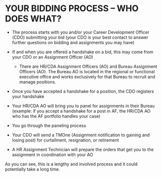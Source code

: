 # YOUR BIDDING PROCESS – WHO DOES WHAT?

* The process starts with you and/or your Career Development Officer (CDO) submitting your bid (your CDO is your best contact to answer further questions on bidding and assignments you may have)

* If and when you are offered a handshake on a bid, this may come from your CDO or an Assignment Officer (AO)

  * There are HR/CDA Assignment Officers (AO) and Bureau Assignment Officers (AO). The Bureau AO is located in the regional or functional executive office and works exclusively for that Bureau to recruit and manage positions.

* Once you have accepted a handshake for a position, the CDO registers your handshake

* Your HR/CDA AO will bring you to panel for assignments in their Bureau (example: if you accept a handshake for a post in AF, the HR/CDA AO who has the AF portfolio handles your case)

* You go through the paneling process

* Your CDO will send a TMOne (Assignment notification to gaining and losing post) for curtailment, resignation, or retirement

* A HR Assignment Technician will prepare the orders that get you to the assignment in coordination with your AO

As you can see, this is a lengthy and involved process and it could potentially take a long time.